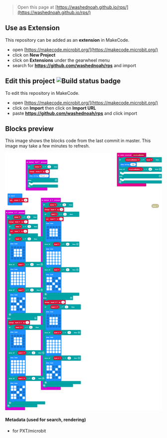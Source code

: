 
> Open this page at [https://washednoah.github.io/rps/](https://washednoah.github.io/rps/)

## Use as Extension

This repository can be added as an **extension** in MakeCode.

* open [https://makecode.microbit.org/](https://makecode.microbit.org/)
* click on **New Project**
* click on **Extensions** under the gearwheel menu
* search for **https://github.com/washednoah/rps** and import

## Edit this project ![Build status badge](https://github.com/washednoah/rps/workflows/MakeCode/badge.svg)

To edit this repository in MakeCode.

* open [https://makecode.microbit.org/](https://makecode.microbit.org/)
* click on **Import** then click on **Import URL**
* paste **https://github.com/washednoah/rps** and click import

## Blocks preview

This image shows the blocks code from the last commit in master.
This image may take a few minutes to refresh.

![A rendered view of the blocks](https://github.com/washednoah/rps/raw/master/.github/makecode/blocks.png)

#### Metadata (used for search, rendering)

* for PXT/microbit
<script src="https://makecode.com/gh-pages-embed.js"></script><script>makeCodeRender("{{ site.makecode.home_url }}", "{{ site.github.owner_name }}/{{ site.github.repository_name }}");</script>
